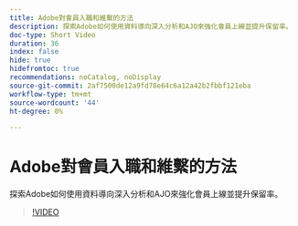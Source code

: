 ```yaml
---
title: Adobe對會員入職和維繫的方法
description: 探索Adobe如何使用資料導向深入分析和AJO來強化會員上線並提升保留率。
doc-type: Short Video
duration: 36
index: false
hide: true
hidefromtoc: true
recommendations: noCatalog, noDisplay
source-git-commit: 2af7500de12a9fd78e64c6a12a42b2fbbf121eba
workflow-type: tm+mt
source-wordcount: '44'
ht-degree: 0%

---
```



# Adobe對會員入職和維繫的方法

探索Adobe如何使用資料導向深入分析和AJO來強化會員上線並提升保留率。

<!-- 62_S655_3442541_35_adobes-approach-to-member-onboarding-and-retention -->
>[!VIDEO](https://video.tv.adobe.com/v/3458282/?learn=on&enablevpops=true)
